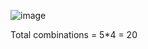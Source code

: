 ![image](https://github.com/user-attachments/assets/ce902671-0c64-4b2a-adb4-aa13900ac6b5)

 Total combinations = 5*4 = 20
